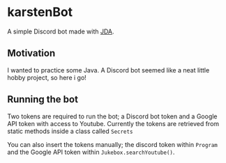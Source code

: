 # karstenBot
A simple Discord bot made with [JDA](https://github.com/DV8FromTheWorld/JDA).


## Motivation
I wanted to practice some Java. A Discord bot seemed like a neat little hobby project, so here i go!

## Running the bot
Two tokens are required to run the bot; a Discord bot token and a Google API token with access to Youtube. Currently the tokens are retrieved from static methods inside a class called `Secrets` 

You can also insert the tokens manually; the discord token within `Program` and the Google API token within `Jukebox.searchYoutube()`.